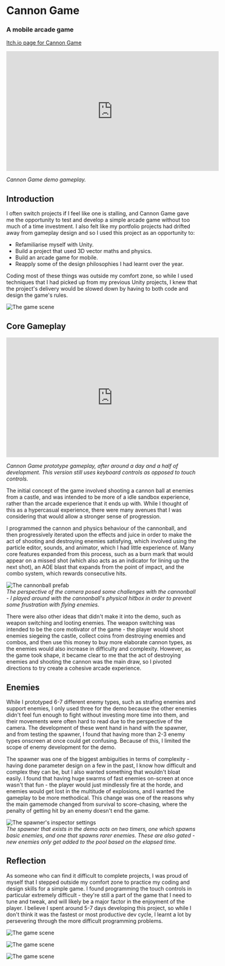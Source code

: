 # Cannon Game
### A mobile arcade game

[Itch.io page for Cannon Game](https://jdong6.itch.io/cannon-game)

<iframe width="560" height="315" src="https://www.youtube.com/embed/eUOA_rHXhgA" title="YouTube video player" frameborder="0" allow="accelerometer; autoplay; clipboard-write; encrypted-media; gyroscope; picture-in-picture" allowfullscreen></iframe>  

_Cannon Game demo gameplay._

## Introduction
I often switch projects if I feel like one is stalling, and Cannon Game gave me the opportunity to test and develop a simple arcade game without too much of a time investment. I also felt like my portfolio projects had drifted away from gameplay design and so I used this project as an opportunity to:

* Refamiliarise myself with Unity.
* Build a project that used 3D vector maths and physics.
* Build an arcade game for mobile.
* Reapply some of the design philosophies I had learnt over the year.

Coding most of these things was outside my comfort zone, so while I used techniques that I had picked up from my previous Unity projects, I knew that the project's delivery would be slowed down by having to both code and design the game's rules.


![The game scene](./assets/img/md/cannongame/scene.png)  

## Core Gameplay


<iframe width="560" height="315" src="https://www.youtube.com/embed/zmVQ0U8G58Y" title="YouTube video player" frameborder="0" allow="accelerometer; autoplay; clipboard-write; encrypted-media; gyroscope; picture-in-picture" allowfullscreen></iframe>

_Cannon Game prototype gameplay, after around a day and a half of development. This version still uses keyboard controls as opposed to touch controls._

The initial concept of the game involved shooting a cannon ball at enemies from a castle, and was intended to be more of a idle sandbox experience, rather than the arcade experience that it ends up with. While I thought of this as a hypercasual experience, there were many avenues that I was considering that would allow a stronger sense of progression.  

I programmed the cannon and physics behaviour of the cannonball, and then progressively iterated upon the effects and juice in order to make the act of shooting and destroying enemies satisfying, which involved using the particle editor, sounds, and animator, which I had little experience of. Many core features expanded from this process, such as a burn mark that would appear on a missed shot (which also acts as an indicator for lining up the next shot), an AOE blast that expands from the point of impact, and the combo system, which rewards consecutive hits. 


![The cannonball prefab](./assets/img/md/cannongame/cannonball.png)  
_The perspective of the camera posed some challenges with the cannonball - I played around with the cannonball's physical hitbox in order to prevent some frustration with flying enemies._

There were also other ideas that didn't make it into the demo, such as weapon switching and looting enemies. The weapon switching was intended to be the core motivator of the game - the player would shoot enemies siegeing the castle, collect coins from destroying enemies and combos, and then use this money to buy more elaborate cannon types, as the enemies would also increase in difficulty and complexity. However, as the game took shape, it became clear to me that the act of destroying enemies and shooting the cannon was the main draw, so I pivoted directions to try create a cohesive arcade experience.

## Enemies
While I prototyped 6-7 different enemy types, such as strafing enemies and support enemies, I only used three for the demo because the other enemies didn't feel fun enough to fight without investing more time into them, and their movements were often hard to read due to the perspective of the camera. The development of these went hand in hand with the spawner, and from testing the spawner, I found that having more than 2-3 enemy types onscreen at once could get confusing. Because of this, I limited the scope of enemy development for the demo.

The spawner was one of the biggest ambiguities in terms of complexity - having done parameter design on a few in the past, I know how difficult and complex they can be, but I also wanted something that wouldn't bloat easily. I found that having huge swarms of fast enemies on-screen at once wasn't that fun - the player would just mindlessly fire at the horde, and enemies would get lost in the multitude of explosions, and I wanted the gameplay to be more methodical. This change was one of the reasons why the main gamemode changed from survival to score-chasing, where the penalty of getting hit by an enemy doesn't end the game.


![The spawner's inspector settings](./assets/img/md/cannongame/spawner.png)  
_The spawner that exists in the demo acts on two timers, one which spawns basic enemies, and one that spawns rarer enemies. These are also gated - new enemies only get added to the pool based on the elapsed time._

## Reflection
As someone who can find it difficult to complete projects, I was proud of myself that I stepped outside my comfort zone to practice my coding and design skills for a simple game. I found programming the touch controls in particular extremely difficult - they're still a part of the game that I need to tune and tweak, and will likely be a major factor in the enjoyment of the player. I believe I spent around 5-7 days developing this project, so while I don't think it was the fastest or most productive dev cycle, I learnt a lot by persevering through the more difficult programming problems.


![The game scene](./assets/img/md/cannongame/cannon-game-promo.png) 

![The game scene](./assets/img/md/cannongame/cannon-game-promo-2.png) 

![The game scene](./assets/img/md/cannongame/cannon-game-promo-3.png) 